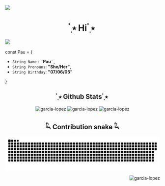 <img src="https://user-images.githubusercontent.com/73097560/115834477-dbab4500-a447-11eb-908a-139a6edaec5c.gif">

## <h1 align="center">  ๋࣭ ⭑    Hi    ๋࣭ ⭑ </h1>

<img src="https://user-images.githubusercontent.com/73097560/115834477-dbab4500-a447-11eb-908a-139a6edaec5c.gif">

const Pau = {  

*  `String Name` : **¨Pau¨**,
*  `String Pronouns`: **"She/Her"**,
*  `String Birthday`: **"07/06/05"**
  
}

## 

<div align="center"></div>


## <div align="center">  ๋࣭ ⭑  Github Stats  ๋࣭ ⭑ </div>
<div></div>

<p align = "center">
<img align="center" src="https://github-readme-stats.vercel.app/api/top-langs?username=garcia-lopez&theme=catppuccin_mocha&show_icons=true&locale=en&layout=compact" alt="garcia-lopez"  style="width: 50%">
<img align="center" src="https://github-readme-stats.vercel.app/api?username=garcia-lopez&show_icons=true&theme=catppuccin_mocha&locale=en" alt="garcia-lopez"  style="width: 50%"/>
<img align="center" src="https://github-readme-streak-stats.herokuapp.com/?user=garcia-lopez&theme=catppuccin_mocha" alt="garcia-lopez"  style="width: 50%"/>
</p>

## <div align="center"> 𓆗 Contribution snake 𓆗</div>
![Snake animation](https://github.com/garcia-lopez/garcia-lopez/blob/output/github-contribution-grid-snake.svg)

<p align="right"> <img src="https://komarev.com/ghpvc/?username=garcia-lopez&label=Profile%20views&color=blue&style=for-the-badge" alt="garcia-lopez" /> </p>
